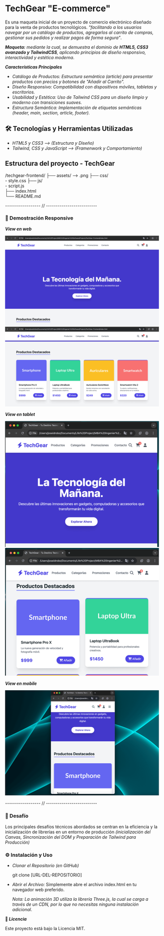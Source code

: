 
# TechGear "E-commerce"
Es una maqueta inicial de un proyecto de comercio electrónico diseñado para la venta de productos tecnológicos. _"facilitando a los usuarios navegar por un catálogo de productos, agregarlos al carrito de compras, gestionar sus pedidos y realizar pagos de forma segura"_. 

_**Maqueta:**_ _mediante la cual, se demuestra el dominio de **HTML5, CSS3 avanzado y TailwindCSS**, aplicando principios de diseño responsivo, interactividad y estética moderna_.

**_Características Principales_**

- _Catálogo de Productos: Estructura semántica (article) para presentar productos con precios y botones de "Añadir al Carrito"._
- _Diseño Responsivo: Compatibilidad con dispositivos móviles, tabletas y escritorios._
- _Usabilidad y Estética: Uso de Tailwind CSS para un diseño limpio y moderno con transiciones suaves._
- _Estructura Semántica: Implementación de etiquetas semánticas (header, main, section, article, footer)._

## 🛠️ Tecnologías y Herramientas Utilizadas

- _HTML5 y CSS3 --> (Estructura y Diseño)_
- _Tailwind, CSS y JavaScript --> (Framenwork y Comportamiento)_


## Estructura del proyecto - TechGear

/techgear-frontend/
├── assets/ --> .png
├── css/     
     - style.css
├── js/    
     - script.js   
├── index.html  
└── README.md  

------------------ // --------------------------

### 📸 Demostración Responsive

**_View en web_**

![Test en web](assets/desktop.png)
![Test en web](assets/desktop2.png)

**_View en tablet_**

![Test en tablet](assets/tablet1.png)
![Test en tablet](assets/tablet2.png)

**_View en mobile_**

![Test en mobile](assets/mobile.png)

------------------ // --------------------------

### 🚧 Desafío

Los principales desafíos técnicos abordados se centran en la eficiencia y la inicialización de librerías en un entorno de producción _(inicialización del Canvas, Sincronización del DOM y Preparación de Tailwind para Producción)_


### ⚙️ Instalación y Uso

- _Clonar el Repositorio (en GitHub)_

   git clone [URL-DEL-REPOSITORIO]

- _Abrir el Archivo:_
   Simplemente abre el archivo index.html en tu navegador web preferido.

   _Nota: La animación 3D utiliza la librería Three.js, la cual se carga a través de un CDN, por lo que no necesitas ninguna instalación adicional_.


**📄 _Licencia_**

Este proyecto está bajo la Licencia MIT.